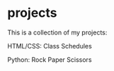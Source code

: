 # projects
This is a collection of my projects:

HTML/CSS:
Class Schedules

Python:
Rock Paper Scissors
